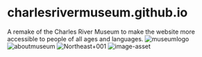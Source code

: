 # charlesrivermuseum.github.io
A remake of the Charles River Museum to make the website more accessible to people of all ages and languages.
![museumlogo](https://user-images.githubusercontent.com/115605702/216813961-95e5fe38-1848-4102-9ab6-d0f2bb3cfbbb.png)
![aboutmuseum](https://user-images.githubusercontent.com/115605702/216813967-986726bd-8ac7-44b1-994b-13df174b026f.jpg)
![Northeast+001](https://user-images.githubusercontent.com/115605702/216814006-c06b6553-70dc-4ff9-9566-cd6bd2c4c0e7.jpg)
![image-asset](https://user-images.githubusercontent.com/115605702/216814009-911f9ce2-e6de-457b-b44d-16e39f26650a.jpg)

